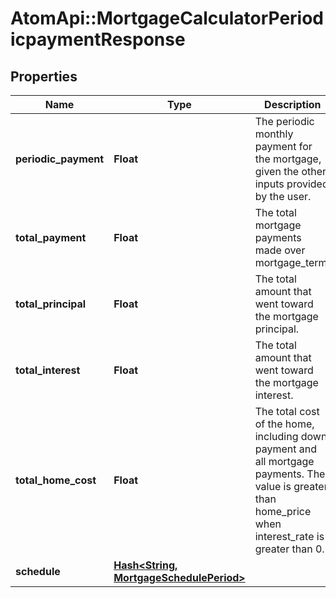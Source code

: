 # AtomApi::MortgageCalculatorPeriodicpaymentResponse

## Properties
Name | Type | Description | Notes
------------ | ------------- | ------------- | -------------
**periodic_payment** | **Float** | The periodic monthly payment for the mortgage, given the other inputs provided by the user. | 
**total_payment** | **Float** | The total mortgage payments made over mortgage_term. | 
**total_principal** | **Float** | The total amount that went toward the mortgage principal. | 
**total_interest** | **Float** | The total amount that went toward the mortgage interest. | 
**total_home_cost** | **Float** | The total cost of the home, including down payment and all mortgage payments. The value is greater than home_price when interest_rate is greater than 0. | 
**schedule** | [**Hash&lt;String, MortgageSchedulePeriod&gt;**](MortgageSchedulePeriod.md) |  | 


